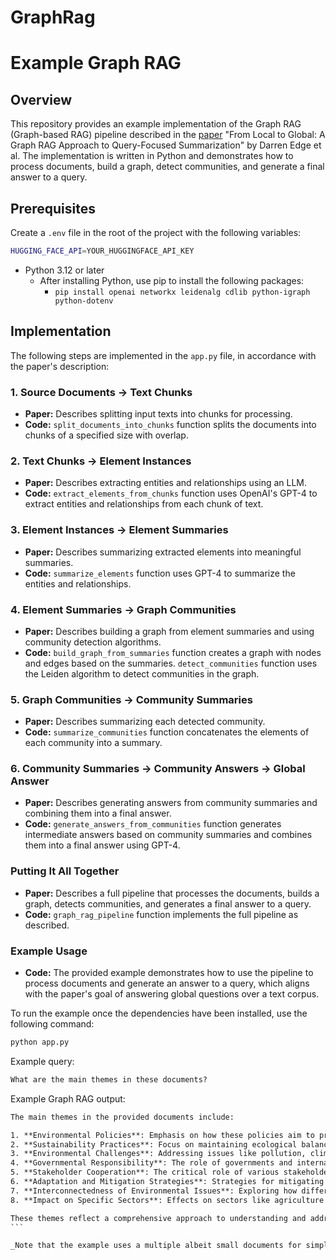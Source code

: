 # GraphRag
# Example Graph RAG

## Overview

This repository provides an example implementation of the Graph RAG (Graph-based RAG) pipeline described in the [paper](https://arxiv.org/abs/2404.16130) "From Local to Global: A Graph RAG Approach to Query-Focused Summarization" by Darren Edge et al. The implementation is written in Python and demonstrates how to process documents, build a graph, detect communities, and generate a final answer to a query.

## Prerequisites

Create a `.env` file in the root of the project with the following variables:

```bash
HUGGING_FACE_API=YOUR_HUGGINGFACE_API_KEY
```

- Python 3.12 or later
  - After installing Python, use pip to install the following packages:
    - `pip install openai networkx leidenalg cdlib python-igraph python-dotenv`

## Implementation

The following steps are implemented in the `app.py` file, in accordance with the paper's description:

### 1. Source Documents → Text Chunks

- **Paper:** Describes splitting input texts into chunks for processing.
- **Code:** `split_documents_into_chunks` function splits the documents into chunks of a specified size with overlap.

### 2. Text Chunks → Element Instances

- **Paper:** Describes extracting entities and relationships using an LLM.
- **Code:** `extract_elements_from_chunks` function uses OpenAI's GPT-4 to extract entities and relationships from each chunk of text.

### 3. Element Instances → Element Summaries

- **Paper:** Describes summarizing extracted elements into meaningful summaries.
- **Code:** `summarize_elements` function uses GPT-4 to summarize the entities and relationships.

### 4. Element Summaries → Graph Communities

- **Paper:** Describes building a graph from element summaries and using community detection algorithms.
- **Code:** `build_graph_from_summaries` function creates a graph with nodes and edges based on the summaries. `detect_communities` function uses the Leiden algorithm to detect communities in the graph.

### 5. Graph Communities → Community Summaries

- **Paper:** Describes summarizing each detected community.
- **Code:** `summarize_communities` function concatenates the elements of each community into a summary.

### 6. Community Summaries → Community Answers → Global Answer

- **Paper:** Describes generating answers from community summaries and combining them into a final answer.
- **Code:** `generate_answers_from_communities` function generates intermediate answers based on community summaries and combines them into a final answer using GPT-4.

### Putting It All Together

- **Paper:** Describes a full pipeline that processes the documents, builds a graph, detects communities, and generates a final answer to a query.
- **Code:** `graph_rag_pipeline` function implements the full pipeline as described.

### Example Usage

- **Code:** The provided example demonstrates how to use the pipeline to process documents and generate an answer to a query, which aligns with the paper's goal of answering global questions over a text corpus.

To run the example once the dependencies have been installed, use the following command:

```bash
python app.py
```

Example query:

```txt
What are the main themes in these documents?
```

Example Graph RAG output:

````txt
The main themes in the provided documents include:

1. **Environmental Policies**: Emphasis on how these policies aim to protect natural ecosystems, promote sustainability, and address environmental challenges.
2. **Sustainability Practices**: Focus on maintaining ecological balance and health.
3. **Environmental Challenges**: Addressing issues like pollution, climate change, deforestation, and their broader impacts on wildlife, human health, and the economy.
4. **Governmental Responsibility**: The role of governments and international organizations in enforcing and implementing environmental policies.
5. **Stakeholder Cooperation**: The critical role of various stakeholders, including local authorities and communities, in upholding and promoting environmental policies.
6. **Adaptation and Mitigation Strategies**: Strategies for mitigating the effects of climate change, including renewable energy adoption, efficient water use, and sustainable agriculture.
7. **Interconnectedness of Environmental Issues**: Exploring how different environmental issues are interconnected, such as deforestation leading to pollution and climate change.
8. **Impact on Specific Sectors**: Effects on sectors like agriculture (e.g., reduced yields, food security) and their relationships to environmental factors.

These themes reflect a comprehensive approach to understanding and addressing complex environmental issues through policy, cooperation, and sustainable practices.
```

_Note that the example uses a multiple albeit small documents for simplicity. In a real-world scenario, you would need to process multiple large documents and answer multiple queries. Expect the script to run for several minutes and cost around $3-5 in OpenAI credits using the GPT-4o model for all of the NLP tasks._
````
